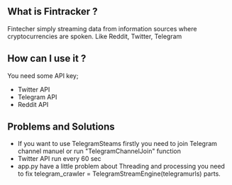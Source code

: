 ## What is Fintracker ?
Fintecher simply streaming data from information sources where cryptocurrencies are spoken. Like Reddit, Twitter, Telegram

## How can I use it ?
 You need some API key;
 - Twitter API
 - Telegram API
 - Reddit API

## Problems and Solutions
 - If you want to use TelegramSteams firstly you need to join Telegram channel manuel or run
"TelegramChannelJoin" function
 -  Twitter API run every 60 sec
 -  app.py have a little problem about Threading and processing you need to fix     telegram_crawler = TelegramStreamEngine(telegramurls) parts.

